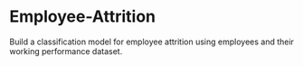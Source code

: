 # Employee-Attrition
Build a classification model for employee attrition using employees and their working performance dataset.

